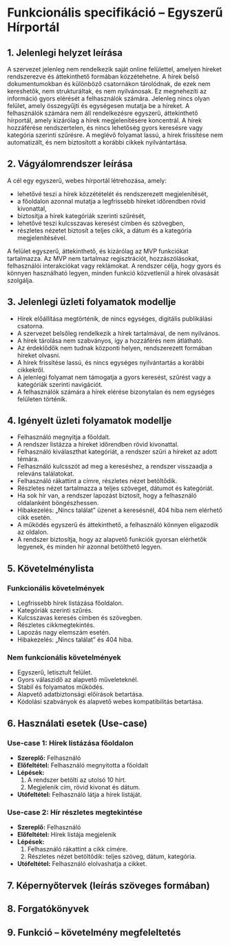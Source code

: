 # Funkcionális specifikáció – Egyszerű Hírportál

## 1. Jelenlegi helyzet leírása

A szervezet jelenleg nem rendelkezik saját online felülettel, amelyen híreket rendszerezve és áttekinthető formában közzétehetne.
A hírek belső dokumentumokban és különböző csatornákon tárolódnak, de ezek nem kereshetők, nem strukturáltak, és nem nyilvánosak.
Ez megnehezíti az információ gyors elérését a felhasználók számára.
Jelenleg nincs olyan felület, amely összegyűjti és egységesen mutatja be a híreket.
A felhasználók számára nem áll rendelkezésre egyszerű, áttekinthető hírportál, amely kizárólag a hírek megjelenítésére koncentrál.
A hírek hozzáférése rendszertelen, és nincs lehetőség gyors keresésre vagy kategória szerinti szűrésre.
A meglévő folyamat lassú, a hírek frissítése nem automatizált, és nem biztosított a korábbi cikkek nyilvántartása.

## 2. Vágyálomrendszer leírása

A cél egy egyszerű, webes hírportál létrehozása, amely:  

- lehetővé teszi a hírek közzétételét és rendszerezett megjelenítését,
- a főoldalon azonnal mutatja a legfrissebb híreket időrendben rövid kivonattal,
- biztosítja a hírek kategóriák szerinti szűrését,
- lehetővé teszi kulcsszavas keresést címben és szövegben,
- részletes nézetet biztosít a teljes cikk, a dátum és a kategória megjelenítésével.

A felület egyszerű, áttekinthető, és kizárólag az MVP funkciókat tartalmazza.
Az MVP nem tartalmaz regisztrációt, hozzászólásokat, felhasználói interakciókat vagy reklámokat.
A rendszer célja, hogy gyors és könnyen használható legyen, minden funkció közvetlenül a hírek olvasását szolgálja.

## 3. Jelenlegi üzleti folyamatok modellje

- Hírek előállítása megtörténik, de nincs egységes, digitális publikálási csatorna.
- A szervezet belsőleg rendelkezik a hírek tartalmával, de nem nyilvános.
- A hírek tárolása nem szabványos, így a hozzáférés nem átlátható.
- Az érdeklődők nem tudnak központi helyen, rendszerezett formában híreket olvasni.
- A hírek frissítése lassú, és nincs egységes nyilvántartás a korábbi cikkekről.
- A jelenlegi folyamat nem támogatja a gyors keresést, szűrést vagy a kategóriák szerinti navigációt.
- A felhasználók számára a hírek elérése bizonytalan és nem egységes felületen történik.

## 4. Igényelt üzleti folyamatok modellje

- Felhasználó megnyitja a főoldalt.
- A rendszer listázza a híreket időrendben rövid kivonattal.
- Felhasználó kiválaszthat kategóriát, a rendszer szűri a híreket az adott témára.
- Felhasználó kulcsszót ad meg a kereséshez, a rendszer visszaadja a releváns találatokat.
- Felhasználó rákattint a címre, részletes nézet betöltődik.
- Részletes nézet tartalmazza a teljes szöveget, dátumot és kategóriát.
- Ha sok hír van, a rendszer lapozást biztosít, hogy a felhasználó oldalanként böngészhessen.
- Hibakezelés: „Nincs találat” üzenet a keresésnél, 404 hiba nem elérhető cikk esetén.
- A működés egyszerű és áttekinthető, a felhasználó könnyen eligazodik az oldalon.
- A rendszer biztosítja, hogy az alapvető funkciók gyorsan elérhetők legyenek, és minden hír azonnal betölthető legyen.

## 5. Követelménylista

### Funkcionális követelmények
- Legfrissebb hírek listázása főoldalon.
- Kategóriák szerinti szűrés.
- Kulcsszavas keresés címben és szövegben.
- Részletes cikkmegtekintés.
- Lapozás nagy elemszám esetén.
- Hibakezelés: „Nincs találat” és 404 hiba.

### Nem funkcionális követelmények
- Egyszerű, letisztult felület.
- Gyors válaszidő az alapvető műveleteknél.
- Stabil és folyamatos működés.
- Alapvető adatbiztonsági előírások betartása.
- Kódolási szabványok és alapvető webes kompatibilitás betartása.

## 6. Használati esetek (Use-case)

### Use-case 1: Hírek listázása főoldalon
- **Szereplő:** Felhasználó
- **Előfeltétel:** Felhasználó megnyitotta a főoldalt
- **Lépések:**
  1. A rendszer betölti az utolsó 10 hírt.
  2. Megjelenik cím, rövid kivonat és dátum.
- **Utófeltétel:** Felhasználó látja a hírek listáját.

### Use-case 2: Hír részletes megtekintése
- **Szereplő:** Felhasználó
- **Előfeltétel:** Hírek listája megjelenik
- **Lépések:**
  1. Felhasználó rákattint a cikk címére.
  2. Részletes nézet betöltődik: teljes szöveg, dátum, kategória.
- **Utófeltétel:** Felhasználó elolvashatja a cikket.

## 7. Képernyőtervek (leírás szöveges formában)



## 8. Forgatókönyvek



## 9. Funkció – követelmény megfeleltetés

